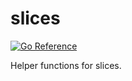 # slices

[![Go Reference](https://pkg.go.dev/badge/github.com/elmasy-com/slices.svg)](https://pkg.go.dev/github.com/elmasy-com/slices)

 Helper functions for slices.